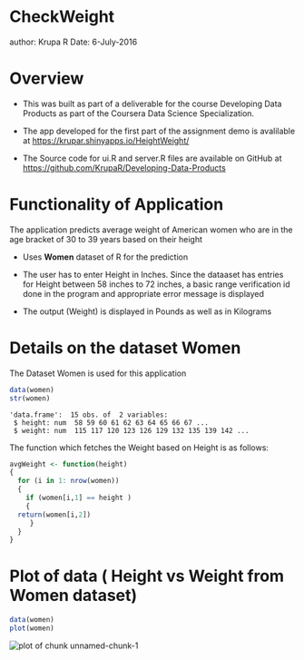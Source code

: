CheckWeight
========================================================
author: Krupa R
Date: 6-July-2016

Overview
========================================================
* This was built as part of a deliverable for the course Developing Data Products as part of the Coursera Data Science Specialization.

* The app developed for the first part of the assignment demo is avalilable at  https://krupar.shinyapps.io/HeightWeight/

* The Source code for ui.R and server.R files are available on GitHub at https://github.com/KrupaR/Developing-Data-Products
 
Functionality of Application
========================================================
The application predicts average weight of American women who are in the age bracket of 30 to 39 years based on their height

* Uses __Women__ dataset of R for the prediction

* The user has to enter Height in Inches. Since the dataaset has entries for Height between 58 inches to 72 inches, a basic range verification id done in the program and appropriate error message is displayed

* The output (Weight) is displayed in Pounds as well as in Kilograms

Details on the dataset Women
========================================================

The Dataset Women is used for this application


```r
data(women)
str(women)
```

```
'data.frame':  15 obs. of  2 variables:
 $ height: num  58 59 60 61 62 63 64 65 66 67 ...
 $ weight: num  115 117 120 123 126 129 132 135 139 142 ...
```
The function which fetches the Weight based on Height is as follows:


```r
avgWeight <- function(height)
{
  for (i in 1: nrow(women))
  {
    if (women[i,1] == height )
    {
  return(women[i,2])
     }
  }
}
```
Plot of data ( Height vs Weight from Women dataset)
========================================================

```r
data(women)
plot(women)
```

![plot of chunk unnamed-chunk-1](CheckWeight-figure/unnamed-chunk-1-1.png)

